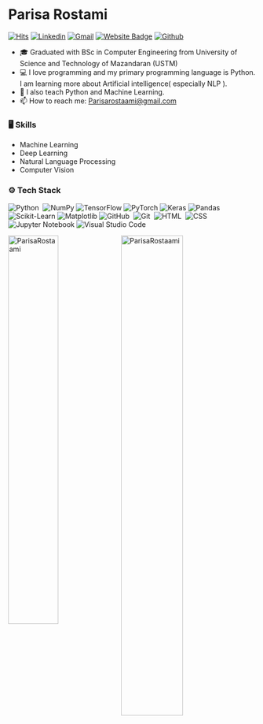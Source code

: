 <!--
**ParisaRostaami/ParisaRostaami** is a ✨ _special_ ✨ repository because its `README.md` (this file) appears on your GitHub profile.

Here are some ideas to get you started:

- 🔭 I’m currently working on ...
- 🌱 I’m currently learning ...
- 👯 I’m looking to collaborate on ...
- 🤔 I’m looking for help with ...
- 💬 Ask me about ...
- 📫 How to reach me: ...
- 😄 Pronouns: ...
- ⚡ Fun fact: ...
-->
# Parisa Rostami

[![Hits](https://hits.seeyoufarm.com/api/count/incr/badge.svg?url=https%3A%2F%2Fgithub.com%2FParisaRostaami%2FParisaRostaami&count_bg=%2379C83D&title_bg=%23555555&icon=&icon_color=%23E7E7E7&title=Profile+Views&edge_flat=false)](https://hits.seeyoufarm.com) [![Linkedin](https://img.shields.io/badge/-LinkedIn-blue?style=flat&logo=Linkedin&logoColor=white)](https://www.linkedin.com/in/Parisa-rostami/) [![Gmail](https://img.shields.io/badge/-Gmail-c14438?style=flat&logo=Gmail&logoColor=white)](mailto:Parisarostaami@gmail.com) [![Website Badge](https://img.shields.io/badge/-Website-c14438?style=flat&logo=Google-Chrome&color=blueviolet&logoColor=white&link=https://ParisaRostaami.github.io)](https://ParisaRostaami.github.io) [![Github](https://img.shields.io/github/followers/ParisaRostaami?label=Follow&style=social)](https://github.com/ParisaRostaami)

- 🎓 Graduated with BSc in Computer Engineering from University of Science and Technology of Mazandaran (USTM)
- 💻 I love programming and my primary programming language is Python. I am learning more about Artificial intelligence( especially NLP ).
- 🌱 I also teach Python and Machine Learning.
- 📫 How to reach me: Parisarostaami@gmail.com 



### 🖥 Skills

- Machine Learning
- Deep Learning
- Natural Language Processing
- Computer Vision
### ⚙️ Tech Stack
![Python](https://img.shields.io/badge/-Python-05122A?style=flat&logo=python&color=FFFF68&logoColor=white)&nbsp;
![NumPy](https://img.shields.io/badge/numpy-%23013243.svg?style=flat&logo=numpy&color=FFD768&logoColor=white)
![TensorFlow](https://img.shields.io/badge/TensorFlow-%23FF6F00.svg?style=flat&logo=TensorFlow&logoColor=white)
![PyTorch](https://img.shields.io/badge/PyTorch-%23EE4C2C.svg?style=flat&logo=PyTorch&logoColor=white)
![Keras](https://img.shields.io/badge/Keras-%23D00000.svg?style=flat&logo=Keras&logoColor=white)
![Pandas](https://img.shields.io/badge/pandas-%23150458.svg?style=flat&logo=pandas&color=ff69b4&logoColor=white)
![Scikit-Learn](https://img.shields.io/badge/-Scikit%20Learn-05122A?style=flat&logo=Scikit-Learn&color=purple&logoColor=white) 
![Matplotlib](https://img.shields.io/badge/Matplotlib-%23ffffff.svg?style=flat&logo=Matplotlib&color=7122CB&logoColor=black)
![GitHub](https://img.shields.io/badge/-GitHub-05122A?style=flat&logo=github&color=685BC0&logoColor=white)&nbsp;
![Git](https://img.shields.io/badge/-Git-05122A?style=flat&color=50459A&logo=git&logoColor=white)&nbsp;
![HTML](https://img.shields.io/badge/-HTML-05122A?style=flat&color=9cf&logo=HTML5&logoColor=white)&nbsp;
![CSS](https://img.shields.io/badge/-CSS-05122A?style=flat&logo=CSS3&color=4EB7B0&logoColor=white)&nbsp;
![Jupyter Notebook](https://img.shields.io/badge/jupyter-%23FA0F00.svg?style=flat&logo=jupyter&color=459A78&logoColor=white)
![Visual Studio Code](https://img.shields.io/badge/-Visual%20Studio%20Code-05122A?style=flat&logo=visual-studio-code&color=4ED164&logoColor=white)&nbsp;



<div>
  <img width="45%" align="left" src="https://github-readme-stats.vercel.app/api/top-langs?username=ParisaRostaami&show_icons=true&locale=en&layout=compact" alt="ParisaRostaami" />
  <img width="50%"  src="https://github-readme-streak-stats.herokuapp.com/?user=ParisaRostaami&" alt="ParisaRostaami" />
</div>

<!-- <h3 align="center">
       <img src="https://raw.githubusercontent.com/PARISAROSTAAMI/PARISAROSTAAMI/output/github-contribution-grid-snake-dark.svg#gh-dark-mode-only">
       <img src="https://raw.githubusercontent.com/PARISAROSTAAMI/PARISAROSTAAMI/output/github-contribution-grid-snake.svg#gh-light-mode-only">
</h3>
 -->
